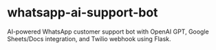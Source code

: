 # whatsapp-ai-support-bot
AI-powered WhatsApp customer support bot with OpenAI GPT, Google Sheets/Docs integration, and Twilio webhook using Flask.
